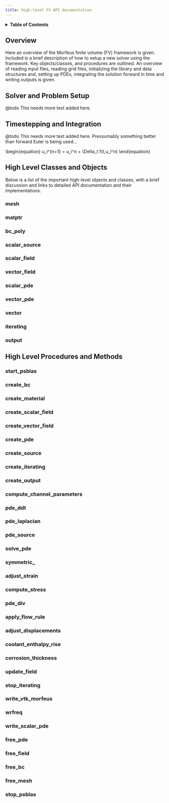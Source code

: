 ```yaml
---
title: High-level FV API documentation
---
```



<details><summary><b>Table of Contents</b></summary>

[TOC]

</details>

Overview
--------

Here an overview of the Morfeus finite volume (FV) framework is given.
Included is a brief description of how to setup a new solver using the framework.
Key objects/classes, and procedures are outlined.
An overview of reading input files, reading grid files,
initializing the library and data structures and, setting up PDEs, integrating the solution forward in time
and writing outputs is given.

Solver and Problem Setup
------------------------

@todo
This needs more text added here.

Timestepping and Integration
----------------------------

@todo
This needs more text added here.
Pressumably something better than forward Euler is being used...

\begin{equation}
u_i^{n+1} = u_i^n + \Delta_t f(t,u_i^n)
\end{equation}

High Level Classes and Objects
------------------------------

Below is a list of the important high-level objects and classes, with a brief discussion and
links to detailed API documentation and their implementations.

### mesh


### matptr


### bc_poly


### scalar_source


### scalar_field


### vector_field


### scalar_pde


### vector_pde


### vector


### iterating


### output


High Level Procedures and Methods
---------------------------------

### start_psblas


### create_bc


### create_material


### create_scalar_field


### create_vector_field


### create_pde


### create_source


### create_iterating


### create_output


### compute_channel_parameters


### pde_ddt


### pde_laplacian


### pde_source


### solve_pde


### symmetric_


### adjust_strain


### compute_stress


### pde_div


### apply_flow_rule


### adjust_displacements



### coolant_enthalpy_rise


### corrosion_thickness


### update_field


### stop_iterating


### write_vtk_morfeus


### wrfreq


### write_scalar_pde


### free_pde


### free_field


### free_bc


### free_mesh


### stop_psblas
